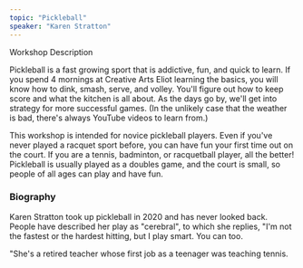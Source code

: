 ```yaml
---
topic: "Pickleball"
speaker: "Karen Stratton"
---
```


<div id="workshop-card></div>

### Workshop Description

Pickleball is a fast growing sport that is addictive, fun, and quick to learn. If you spend 4 mornings at Creative Arts Eliot learning the basics, you will know how to dink, smash, serve, and volley. You'll figure out how to keep score and what the kitchen is all about. As the days go by, we'll get into strategy for more successful games. (In the unlikely case that the weather is bad, there's always YouTube videos to learn from.)

This workshop is intended for novice pickleball players. Even if you've never played a racquet sport before, you can have fun your first time out on the court. If you are a tennis, badminton, or racquetball player, all the better! Pickleball is usually played as a doubles game, and the court is small, so people of all ages can play and have fun.

### Biography

Karen Stratton took up pickleball in 2020 and has never looked back. People have described her play as "cerebral", to which she replies, "I'm not the fastest or the hardest hitting, but I play smart. You can too.

"She's a retired teacher whose first job as a teenager was teaching tennis.